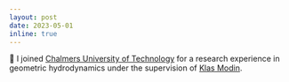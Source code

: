 ```yaml
---
layout: post
date: 2023-05-01
inline: true
---
```


:postal_horn: I joined [Chalmers University of Technology](https://www.chalmers.se/en/) for a research experience in geometric hydrodynamics under the supervision of [Klas Modin](https://klasmodin.github.io/).